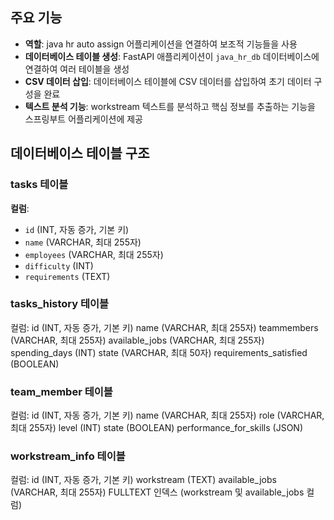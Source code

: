 ## 주요 기능
- **역할**: java hr auto assign 어플리케이션을 연결하여 보조적 기능들을 사용
- **데이터베이스 테이블 생성**: FastAPI 애플리케이션이 `java_hr_db` 데이터베이스에 연결하여 여러 테이블을 생성
- **CSV 데이터 삽입**: 데이터베이스 테이블에 CSV 데이터를 삽입하여 초기 데이터 구성을 완료
- **텍스트 분석 기능**: workstream 텍스트를 분석하고 핵심 정보를 추출하는 기능을 스프링부트 어플리케이션에 제공

## 데이터베이스 테이블 구조
### tasks 테이블
**컬럼**:
- `id` (INT, 자동 증가, 기본 키)
- `name` (VARCHAR, 최대 255자)
- `employees` (VARCHAR, 최대 255자)
- `difficulty` (INT)
- `requirements` (TEXT)

### tasks_history 테이블
컬럼:
id (INT, 자동 증가, 기본 키)
name (VARCHAR, 최대 255자)
teammembers (VARCHAR, 최대 255자)
available_jobs (VARCHAR, 최대 255자)
spending_days (INT)
state (VARCHAR, 최대 50자)
requirements_satisfied (BOOLEAN)

### team_member 테이블
컬럼:
id (INT, 자동 증가, 기본 키)
name (VARCHAR, 최대 255자)
role (VARCHAR, 최대 255자)
level (INT)
state (BOOLEAN)
performance_for_skills (JSON)

### workstream_info 테이블
컬럼:
id (INT, 자동 증가, 기본 키)
workstream (TEXT)
available_jobs (VARCHAR, 최대 255자)
FULLTEXT 인덱스 (workstream 및 available_jobs 컬럼)
